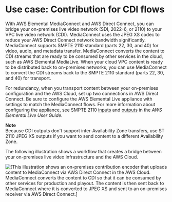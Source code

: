 # Use case: Contribution for CDI flows<a name="use-cases-cdi"></a>

With AWS Elemental MediaConnect and AWS Direct Connect, you can bridge your on\-premises live video network \(SDI, 2022\-6, or 2110\) to your  VPC live video network \(CDI\)\. MediaConnect uses the JPEG XS codec to reduce your AWS Direct Connect network bandwidth significantly\. MediaConnect supports SMPTE 2110 standard \(parts 22, 30, and 40\) for video, audio, and metadata transfer\. MediaConnect converts the content to CDI streams that are ready to be consumed by other services in the cloud, such as AWS Elemental MediaLive\. When your cloud VPC content is ready to be distributed back to on\-premises networks, you can use MediaConnect to convert the CDI streams back to the SMPTE 2110 standard \(parts 22, 30, and 40\) for transport\. 

For redundancy, when you transport content between your on\-premises configuration and the AWS Cloud, set up two connections in AWS Direct Connect\. Be sure to configure the AWS Elemental Live appliance with settings to match the MediaConnect flows\. For more information about configuring the appliance, see SMPTE 2110 [inputs](https://docs.aws.amazon.com/elemental-live/latest/ug/input-2110.html) and [outputs](https://docs.aws.amazon.com/elemental-live/latest/ug/output-2110.html) in the *AWS Elemental Live User Guide*\.

**Note**  
Because CDI outputs don't support inter\-Availability Zone transfers, use ST 2110 JPEG XS outputs if you want to send content to a different Availability Zone\. 

The following illustration shows a workflow that creates a bridge between your on\-premises live video infrastructure and the AWS Cloud\.

![\[This illustration shows an on-premises contribution encoder that uploads content to MediaConnect via AWS Direct Connect in the AWS Cloud. MediaConnect converts the content to CDI so that it can be consumed by other services for production and playout. The content is then sent back to MediaConnect where it is converted to JPEG XS and sent to an on-premises receiver via AWS Direct Connect.\]](http://docs.aws.amazon.com/mediaconnect/latest/ug/)